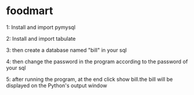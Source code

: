 # foodmart

  
1: Install and import pymysql

2: Install and import tabulate

3: then create a database named "bill" in your sql

4: then change the password in the program according to the password of your sql

5: after running the program, at the end click show bill.the bill will be displayed on the Python's output window
